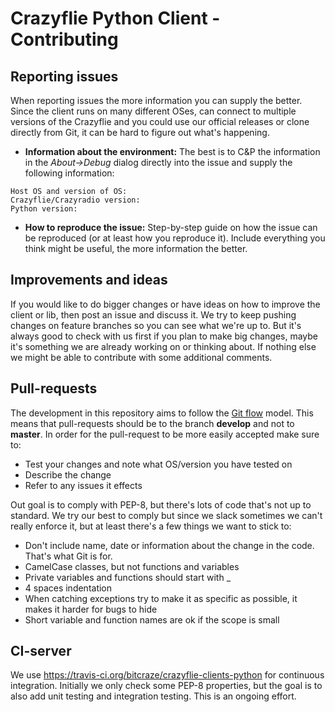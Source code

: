 # Crazyflie Python Client - Contributing

## Reporting issues

When reporting issues the more information you can supply the better. Since the client runs on many different OSes, can connect to multiple versions of the Crazyflie and you could use our official releases or clone directly from Git, it can be hard to figure out what's happening.

 - **Information about the environment:** The best is to C&P the information in the *About->Debug* dialog directly into the issue and supply the following information:
```
Host OS and version of OS:
Crazyflie/Crazyradio version:
Python version:
```
 - **How to reproduce the issue:** Step-by-step guide on how the issue can be reproduced (or at least how you reproduce it). Include everything you think might be useful, the more information the better.

## Improvements and ideas

If you would like to do bigger changes or have ideas on how to improve the client or lib, then post an issue and discuss it. We try to keep pushing changes on feature branches so you can see what we're up to. But it's always good to check with us first if you plan to make big changes, maybe it's something we are already working on or thinking about. If nothing else we might be able to contribute with some additional comments.

## Pull-requests

The development in this repository aims to follow the [Git flow](http://nvie.com/posts/a-successful-git-branching-model/) model. This means that pull-requests should be to the branch **develop** and not to **master**.  In order for the pull-request to be more easily accepted make sure to:

 - Test your changes and note what OS/version you have tested on
 - Describe the change
 - Refer to any issues it effects

Out goal is to comply with PEP-8, but there's lots of code that's not up to standard. We try our best to comply but since we slack sometimes we can't really enforce it, but at least there's a few things we want to stick to:

 - Don't include name, date or information about the change in the code. That's what Git is for.
 - CamelCase classes, but not functions and variables
 - Private variables and functions should start with _
 - 4 spaces indentation
 - When catching exceptions try to make it as specific as possible, it makes it harder for bugs to hide
 - Short variable and function names are ok if the scope is small

## CI-server

We use https://travis-ci.org/bitcraze/crazyflie-clients-python for continuous integration.
Initially we only check some PEP-8 properties, but the goal is to also add unit testing and integration testing. This is an ongoing effort.